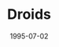 ---
component_id: droids11
title: "Droids"
authors: 
    - "Don Sielke"
date: 1995-07-02
filename: "droids11.zip"
component_type: "3do"
cover: 
description: "Three droids, including an R2 unit. It also contains a 3d Tatooine Moisture Evaporator object."
---